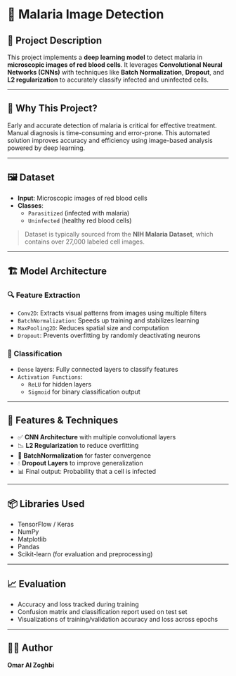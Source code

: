 # 🦠 Malaria Image Detection

## 📌 Project Description

This project implements a **deep learning model** to detect malaria in **microscopic images of red blood cells**. It leverages **Convolutional Neural Networks (CNNs)** with techniques like **Batch Normalization**, **Dropout**, and **L2 regularization** to accurately classify infected and uninfected cells.

---

## 🧠 Why This Project?

Early and accurate detection of malaria is critical for effective treatment. Manual diagnosis is time-consuming and error-prone. This automated solution improves accuracy and efficiency using image-based analysis powered by deep learning.

---

## 🖼️ Dataset

- **Input**: Microscopic images of red blood cells
- **Classes**:
  - `Parasitized` (infected with malaria)
  - `Uninfected` (healthy red blood cells)

> Dataset is typically sourced from the **NIH Malaria Dataset**, which contains over 27,000 labeled cell images.

---

## 🏗️ Model Architecture

### 🔍 Feature Extraction

- `Conv2D`: Extracts visual patterns from images using multiple filters
- `BatchNormalization`: Speeds up training and stabilizes learning
- `MaxPooling2D`: Reduces spatial size and computation
- `Dropout`: Prevents overfitting by randomly deactivating neurons

### 🧮 Classification

- `Dense` layers: Fully connected layers to classify features
- `Activation Functions`: 
  - `ReLU` for hidden layers
  - `Sigmoid` for binary classification output

---

## 🧪 Features & Techniques

- ✅ **CNN Architecture** with multiple convolutional layers
- 📉 **L2 Regularization** to reduce overfitting
- 🔄 **BatchNormalization** for faster convergence
- 💧 **Dropout Layers** to improve generalization
- 📊 Final output: Probability that a cell is infected

---

## 📦 Libraries Used

- TensorFlow / Keras
- NumPy
- Matplotlib
- Pandas
- Scikit-learn (for evaluation and preprocessing)

---

## 📈 Evaluation

- Accuracy and loss tracked during training
- Confusion matrix and classification report used on test set
- Visualizations of training/validation accuracy and loss across epochs

---

## 👨‍💻 Author

**Omar Al Zoghbi**
